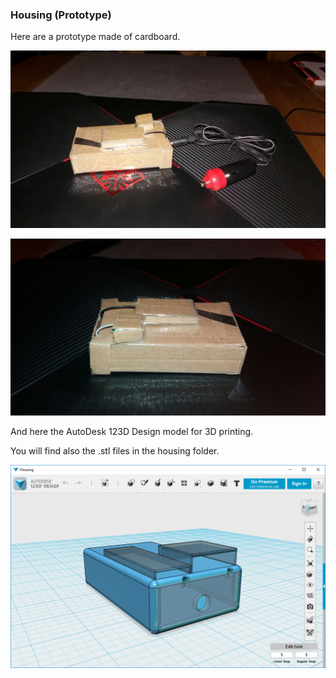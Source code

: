 
### Housing (Prototype)

Here are a prototype made of cardboard.

   ![Prototype View 1](../images/HousingPrototypView1.jpg "Prototype View 1")

   ![Prototype View 2](../images/HousingPrototypView2.jpg "Prototype View 2")

And here the AutoDesk 123D Design model for 3D printing.

You will find also the .stl files in the housing folder.

   ![Prototype 3D Model](../images/Housing3D.png "Prototype 3D Model")
